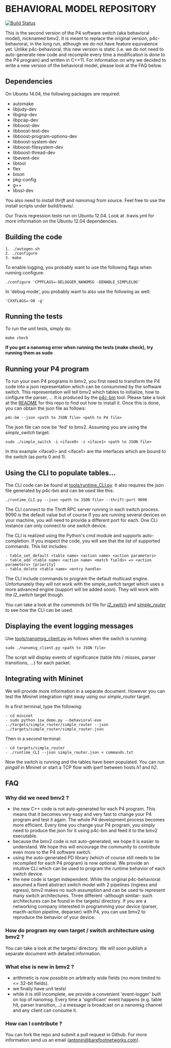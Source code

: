 # BEHAVIORAL MODEL REPOSITORY

[![Build Status](https://travis-ci.org/p4lang/behavioral-model.svg?branch=master)](https://travis-ci.org/p4lang/behavioral-model)

This is the second version of the P4 software switch (aka behavioral model),
nicknamed bmv2. It is meant to replace the original version, p4c-behavioral, in
the long run, although we do not have feature equivalence yet. Unlike
p4c-behavioral, this new version is static (i.e. we do not need to auto-generate
new code and recompile every time a modification is done to the P4 program) and
written in C++11. For information on why we decided to write a new version of
the behavioral model, please look at the FAQ below.

## Dependencies

On Ubuntu 14.04, the following packages are required:

- automake
- libjudy-dev
- libgmp-dev
- libpcap-dev
- libboost-dev
- libboost-test-dev
- libboost-program-options-dev
- libboost-system-dev
- libboost-filesystem-dev
- libboost-thread-dev
- libevent-dev
- libtool
- flex 
- bison
- pkg-config
- g++
- libssl-dev

You also need to install *thrift* and *nanomsg* from source. Feel free to use
the install scripts under build/travis/.

Our Travis regression tests run on Ubuntu 12.04. Look at .travis.yml for more
information on the Ubuntu 12.04 dependencies.

## Building the code

    1. ./autogen.sh
    2. ./configure
    3. make

To enable logging, you probably want to use the following flags when running
configure:

    ./configure 'CPPFLAGS=-DELOGGER_NANOMSG -DENABLE_SIMPLELOG'

In 'debug mode', you probably want to also use the following as well:

    'CXXFLAGS=-O0 -g'

## Running the tests

To run the unit tests, simply do:

    make check

**If you get a nanomsg error when running the tests (make check), try running
  them as sudo**

## Running your P4 program

To run your own P4 programs in bmv2, you first need to transform the P4 code
into a json representation which can be consummed by the software switch. This
representation will tell bmv2 which tables to initialize, how to cinfigure the
parser, ... It is produced by the [p4c-bm](https://github.com/p4lang/p4c-bm)
tool. Please take a look at the
[README](https://github.com/p4lang/p4c-bm/blob/master/README.rst) for this repo
to find out how to install it. Once this is done, you can obtain the json file
as follows:

    p4c-bm --json <path to JSON file> <path to P4 file>

The json file can now be 'fed' to bmv2. Assuming you are using the
*simple_switch* target:

    sudo ./simple_switch -i <iface0> -i <iface1> <path to JSON file>

In this example \<iface0\> and \<iface1\> are the interfaces which are bound to
the switch (as ports 0 and 1).

## Using the CLI to populate tables...

The CLI code can be found at [tools/runtime_CLI.py](tools/runtime_CLI.py). It
also requires the json file generated by p4c-bm and can be used like this:

    ./runtime_CLI.py --json <path to JSON file> --thrift-port 9090

The CLI connect to the Thrift RPC server running in each switch process. 9090 is
the default value but of course if you are running several devices on your
machine, you will need to provide a different port for each. One CLI instance
can only connect to one switch device.

The CLI is realized using the Python's cmd module and supports
auto-completion. If you inspect the code, you will see that the list of
supported commands. This list includes:

    - table_set_default <table name> <action name> <action parameters>
    - table_add <table name> <action name> <match fields> => <action parameters> [priority]
    - table_delete <table name> <entry handle>

The CLI include commands to program the default multicast engine. Unfortunately
they will not work with the *simple_switch* target which uses a more advanced
engine (support will be added soon). They will work with the *l2_switch* target
though.

You can take a look at the *commands.txt* file for
[*l2_switch*](targets/l2_switch/commands.txt) and 
[*simple_router*](targets/simple_router/commands.txt) to see how the CLI can be
used.

## Displaying the event logging messages

Use [tools/nanomsg_client.py](tools/nanomsg_client.py) as follows when the
switch is running:

    sudo ./nanomsg_client.py <path to JSON file>

The script will display events of significance (table hits / misses, parser
transitions, ...) for each packet.

## Integrating with Mininet

We will provide more information in a separate document. However you can test
the Mininet integration right away using our *simple_router* target.

In a first terminal, type the following:

    - cd mininet
    - sudo python 1sw_demo.py --behavioral-exe ../targets/simple_router/simple_router --json ../targets/simple_router/simple_router.json

Then in a second terminal:

    - cd targets/simple_router
    - ./runtime_CLI --json simple_router.json < commands.txt

Now the switch is running and the tables have been populated. You can run
*pingall* in Mininet or start a TCP flow with iperf between hosts *h1* and *h2*.

## FAQ

### Why did we need bmv2 ?

- the new C++ code is not auto-generated for each P4 program. This means that it
  becomes very easy and very fast to change your P4 program and test it
  again. The whole P4 development process becomes more efficient. Every time you
  change your P4 program, you simply need to produce the json for it using
  p4c-bm and feed it to the bmv2 executable.
- because the bmv2 code is not auto-generated, we hope it is easier to
  understand. We hope this will encourage the community to contribute even more
  to the P4 software switch.
- using the auto-generated PD library (which of course still needs to be
  recompiled for each P4 program) is now optional. We provide an intuitive CLI
  which can be used to program the runtime behavior of each switch device.
- the new code is target independent. While the original p4c-behavioral assumed
  a fixed abstract switch model with 2 pipelines (ingress and egress), bmv2
  makes no such assumption and can be used to represent many switch
  architectures. Three different -although similar- such architectures can be
  found in the targets/ directory. If you are a networking company interested in
  programming your device (parser, macth-action pipeline, deparser) with P4, you
  can use bmv2 to reproduce the behavior of your device.

### How do program my own target / switch architecture using bmv2 ?

You can take a look at the targets/ directory. We will soon publish a separate
document with detailed information.

### What else is new in bmv2 ?

- arithmetic is now possible on arbitrarily wide fields (no more limited to <=
  32-bit fields).
- we finally have unit tests!
- while it is still incomplete, we provide a convenient 'event-logger' built on
  top of nanomsg. Every time a 'significant' event happens (e.g. table hit,
  parser transition,...) a message is broadcast on a nanomsg channel and any
  client can consume it.

### How can I contribute ?

You can fork the repo and submit a pull request in Github. For more information
send us an email (antonin@barefootnetworks.com).
